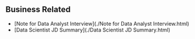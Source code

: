 ## Business Related

- [Note for Data Analyst Interview](./Note for Data Analyst Interview.html) 
- [Data Scientist JD Summary](./Data Scientist JD Summary.html) 
